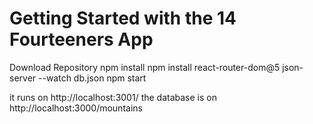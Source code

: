 # Getting Started with the 14 Fourteeners App

Download Repository
npm install
npm install react-router-dom@5
json-server --watch db.json
npm start

it runs on http://localhost:3001/
the database is on http://localhost:3000/mountains